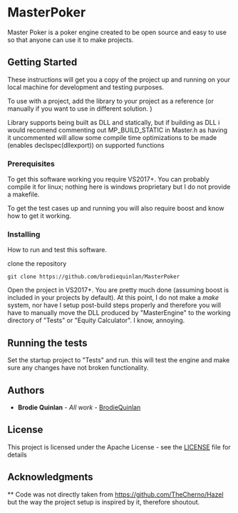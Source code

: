 # MasterPoker

Master Poker is a poker engine created to be open source and easy to use so that anyone can use it to make projects.

## Getting Started

These instructions will get you a copy of the project up and running on your local machine for development and testing purposes.

To use with a project, add the library to your project as a reference (or manually if you want to use in different solution. )

Library supports being built as DLL and statically, but if building as DLL i would recomend commenting out MP_BUILD_STATIC in Master.h as having it uncommented
will allow some compile time optimizations to be made (enables declspec(dllexport)) on supported functions

### Prerequisites

To get this software working you require VS2017+. You can probably compile it for linux; nothing here is windows proprietary but I do not provide a makefile.

To get the test cases up and running you will also require boost and know how to get it working.


### Installing

How to run and test this software. 

clone the repository

```
git clone https://github.com/brodiequinlan/MasterPoker
```
Open the project in VS2017+. You are pretty much done (assuming boost is included in your projects by default). At this point, I do not make a *make* system, nor have I setup post-build steps properly and therefore
you will have to manually move the DLL produced by "MasterEngine" to the working directory of "Tests" or "Equity Calculator". I know, annoying. 


## Running the tests

Set the startup project to "Tests" and run. this will test the engine and make sure any changes have not broken functionality.



## Authors

* **Brodie Quinlan** - *All work* - [BrodieQuinlan](https://github.com/brodiequinlan)


## License

This project is licensed under the Apache License - see the [LICENSE](LICENSE) file for details

## Acknowledgments

** Code was not directly taken from https://github.com/TheCherno/Hazel but the way the project setup is inspired by it, therefore shoutout.